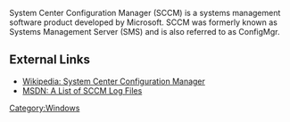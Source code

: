 System Center Configuration Manager (SCCM) is a systems management
software product developed by Microsoft. SCCM was formerly known as
Systems Management Server (SMS) and is also referred to as ConfigMgr.

## External Links

- [Wikipedia: System Center Configuration
  Manager](https://en.wikipedia.org/wiki/System_Center_Configuration_Manager)
- [MSDN: A List of SCCM Log
  Files](http://blogs.msdn.com/b/lxchen/archive/2009/04/03/a-list-of-sccm-log-files.aspx)

[Category:Windows](Category:Windows "wikilink")